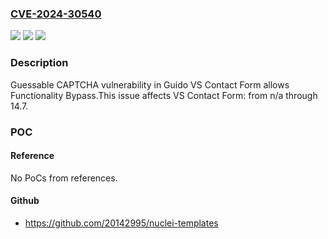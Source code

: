 ### [CVE-2024-30540](https://cve.mitre.org/cgi-bin/cvename.cgi?name=CVE-2024-30540)
![](https://img.shields.io/static/v1?label=Product&message=VS%20Contact%20Form&color=blue)
![](https://img.shields.io/static/v1?label=Version&message=n%2Fa&color=blue)
![](https://img.shields.io/static/v1?label=Vulnerability&message=CWE-804%20Guessable%20CAPTCHA&color=brighgreen)

### Description

Guessable CAPTCHA vulnerability in Guido VS Contact Form allows Functionality Bypass.This issue affects VS Contact Form: from n/a through 14.7.

### POC

#### Reference
No PoCs from references.

#### Github
- https://github.com/20142995/nuclei-templates

